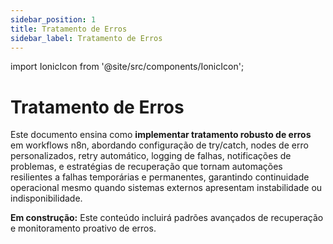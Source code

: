 ```yaml
---
sidebar_position: 1
title: Tratamento de Erros
sidebar_label: Tratamento de Erros
---
```

import IonicIcon from '@site/src/components/IonicIcon';

# <IonicIcon name="warning-outline" size={32} /> Tratamento de Erros

Este documento ensina como **implementar tratamento robusto de erros** em workflows n8n, abordando configuração de try/catch, nodes de erro personalizados, retry automático, logging de falhas, notificações de problemas, e estratégias de recuperação que tornam automações resilientes a falhas temporárias e permanentes, garantindo continuidade operacional mesmo quando sistemas externos apresentam instabilidade ou indisponibilidade.

**<IonicIcon name="construct-outline" size={16} color="#f59e0b" /> Em construção:** Este conteúdo incluirá padrões avançados de recuperação e monitoramento proativo de erros.
